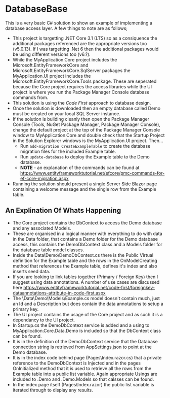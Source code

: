 # DatabaseBase

This is a very basic C# solution to show an example of implementing a database access layer. A few things to note are as follows;
- This project is targetting .NET Core 3.1 (LTS) so as a consiquence the additional packages referenced are the appropriate versions too (v5.0.13). If I was targetting .Net 6 then the additional packages would be using different versions too (v6.?).
- While the MyApplication.Core project includes the Microsoft.EntityFrameworkCore and Microsoft.EntityFrameworkCore.SqlServer packages the MyApplication.UI project includes the Microsoft.EntityFrameworkCore.Tools package. These are seperated because the Core project requires the access libraries while the UI project is where you run the Package Manager Console database commands from.
- This solution is using the *Code First* approach to database design.
- Once the solution is downloaded then an empty database called Demo must be created on your local SQL Server instance.
- If the solution is building cleanly then open the Package Manager Console (Tools, NuGet Package Manager, Package Manager Console), change the default project at the top of the Package Manager Console window to MyApplication.Core and double check that the Startup Project in the Solution Explorer windows is the MyApplication.UI project. Then...
  - Run `add-migration CreateExampleTable` to create the database migration files for the included Example table.
  - Run `update-database` to deploy the Example table to the Demo database.
  - **NOTE** - an explanation of the commands can be found at https://www.entityframeworktutorial.net/efcore/pmc-commands-for-ef-core-migration.aspx
- Running the solution should present a single Server Side Blazor page containing a welcome message and the single row from the Example table.

## An Explination Of Whats Happening

- The Core project contains the DbContext to access the Demo database and any associated Models.
- These are organised in a logical manner with everything to do with data in the Data folder, that contains a Demo folder for the Demo database access, this contains the DemoDbContext class and a Models folder for the database table model classes.
- Inside the Data\Demo\DemoDbContext.cs there is the Public Virtual definition for the Example table and the rows in the OnModelCreating method that references the Example table, defines it's index and also inserts seed data.
- If you are looking to link tables together (Primary / Foreign Key) then I suggest using data annotations. A number of use cases are discussed here https://www.entityframeworktutorial.net/code-first/foreignkey-dataannotations-attribute-in-code-first.aspx
- The \Data\Demo\Models\Example.cs model doesn't contain much, just an Id and a Description but does contain the data annotations to setup a primary key.
- The UI project contains the usage of the Core project and as such it is a dependancy to the UI project.
- In Startup.cs the DemoDbContext service is added and a using to MyApplication.Core.Data.Demo is included so that the DbContext class can be found.
- It is in the definition of the DemoDbContext service that the Database connection string is retrieved from AppSettings.json to point at the Demo database.
- It is in the index code behind page (Pages\Index.razor.cs) that a private reference to the DemoDbContext is Injected and in the pages OnInitialized method that it is used to retrieve all the rows from the Example table into a public list variable. Again appropriate Usings are included to .Demo and .Demo.Models so that calsses can be found.
- In the index page itself (Pages\Index.razor) the public list variable is iterated through to display any results.
